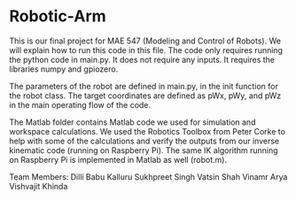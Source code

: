 # Robotic-Arm

This is our final project for MAE 547 (Modeling and Control of Robots). We will explain how to run this code in this file. The code only requires running the python code in main.py. It does not require any inputs. It requires the libraries numpy and gpiozero.

The parameters of the robot are defined in main.py, in the init function for the robot class. The target coordinates are defined as pWx, pWy, and pWz in the main operating flow of the code.

The Matlab folder contains Matlab code we used for simulation and workspace calculations. We used the Robotics Toolbox from Peter Corke to help with some of the calculations and verify the outputs from our inverse kinematic code (running on Raspberry Pi). The same IK algorithm running on Raspberry Pi is implemented in Matlab as well (robot.m). 

Team Members:
Dilli Babu Kalluru
Sukhpreet Singh
Vatsin Shah
Vinamr Arya
Vishvajit Khinda
